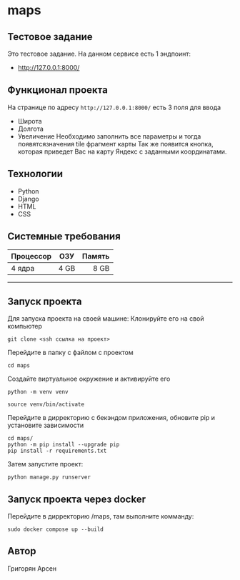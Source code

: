 # maps
## Тестовое задание

Это тестовое задание.
На данном сервисе есть 1 эндпоинт:
- http://127.0.0.1:8000/


## Функционал проекта
На странице по адресу `http://127.0.0.1:8000/` есть 3 поля для ввода
- Широта
- Долгота
- Увеличение
Необходимо заполнить все параметры и тогда появятсязначения tile фрагмент карты
Так же появится кнопка, которая приведет Вас на карту Яндекс с заданными координатами.

## Технологии
- Python
- Django
- HTML
- CSS

## Системные требования

| Процессор  | ОЗУ  | Память |
| :------------ |:---------------:| -----:|
| 4 ядра      | 4 GB | 8 GB |
                
----

## Запуск проекта
Для запуска проекта на своей машине:
Клонируйте его на свой компьютер

`git clone <ssh ссылка на проект>`

Перейдите в папку с файлом с проектом

`cd maps`

Создайте виртуальное окружение и активируйте его

`python -m venv venv`

`source venv/bin/activate`

Перейдите в дирректорию с бекэндом приложения, обновите pip и установите зависимости
```
cd maps/
python -m pip install --upgrade pip
pip install -r requirements.txt
```
Затем запустите проект:
```
python manage.py runserver
```

## Запуск проекта через docker

Перейдите в дирректорию /maps, там выполните комманду:

```
sudo docker compose up --build 
```

## Автор
Григорян Арсен